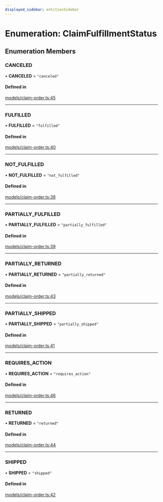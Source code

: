 ```yaml
---
displayed_sidebar: entitiesSidebar
---
```


# Enumeration: ClaimFulfillmentStatus

## Enumeration Members

### CANCELED

• **CANCELED** = ``"canceled"``

#### Defined in

[models/claim-order.ts:45](https://github.com/cloudnepal/medusa/blob/0b0d50b4/packages/medusa/src/models/claim-order.ts#L45)

___

### FULFILLED

• **FULFILLED** = ``"fulfilled"``

#### Defined in

[models/claim-order.ts:40](https://github.com/cloudnepal/medusa/blob/0b0d50b4/packages/medusa/src/models/claim-order.ts#L40)

___

### NOT\_FULFILLED

• **NOT\_FULFILLED** = ``"not_fulfilled"``

#### Defined in

[models/claim-order.ts:38](https://github.com/cloudnepal/medusa/blob/0b0d50b4/packages/medusa/src/models/claim-order.ts#L38)

___

### PARTIALLY\_FULFILLED

• **PARTIALLY\_FULFILLED** = ``"partially_fulfilled"``

#### Defined in

[models/claim-order.ts:39](https://github.com/cloudnepal/medusa/blob/0b0d50b4/packages/medusa/src/models/claim-order.ts#L39)

___

### PARTIALLY\_RETURNED

• **PARTIALLY\_RETURNED** = ``"partially_returned"``

#### Defined in

[models/claim-order.ts:43](https://github.com/cloudnepal/medusa/blob/0b0d50b4/packages/medusa/src/models/claim-order.ts#L43)

___

### PARTIALLY\_SHIPPED

• **PARTIALLY\_SHIPPED** = ``"partially_shipped"``

#### Defined in

[models/claim-order.ts:41](https://github.com/cloudnepal/medusa/blob/0b0d50b4/packages/medusa/src/models/claim-order.ts#L41)

___

### REQUIRES\_ACTION

• **REQUIRES\_ACTION** = ``"requires_action"``

#### Defined in

[models/claim-order.ts:46](https://github.com/cloudnepal/medusa/blob/0b0d50b4/packages/medusa/src/models/claim-order.ts#L46)

___

### RETURNED

• **RETURNED** = ``"returned"``

#### Defined in

[models/claim-order.ts:44](https://github.com/cloudnepal/medusa/blob/0b0d50b4/packages/medusa/src/models/claim-order.ts#L44)

___

### SHIPPED

• **SHIPPED** = ``"shipped"``

#### Defined in

[models/claim-order.ts:42](https://github.com/cloudnepal/medusa/blob/0b0d50b4/packages/medusa/src/models/claim-order.ts#L42)

